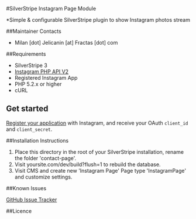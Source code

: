 #SilverStripe Instagram Page Module

*Simple & configurable SilverStripe plugin to show Instagram photos stream

##Maintainer Contacts

*  Milan [dot] Jelicanin [at] Fractas [dot] com


##Requirements

* SilverStripe 3
* [Instagram PHP API V2](https://github.com/cosenary/Instagram-PHP-API/)
* Registered Instagram App
* PHP 5.2.x or higher
* cURL

## Get started

[Register your application](http://instagr.am/developer/register/) with Instagram, and receive your OAuth `client_id` and `client_secret`.


##Installation Instructions

1. Place this directory in the root of your SilverStripe installation, rename the folder 'contact-page'.
2. Visit yoursite.com/dev/build?flush=1 to rebuild the database.
3. Visit CMS and create new 'Instagram Page' Page type 'InstagramPage' and customize settings.

##Known Issues

[GitHub Issue Tracker](https://github.com/jelicanin/silverstripe-contact-page/issues)


##Licence
